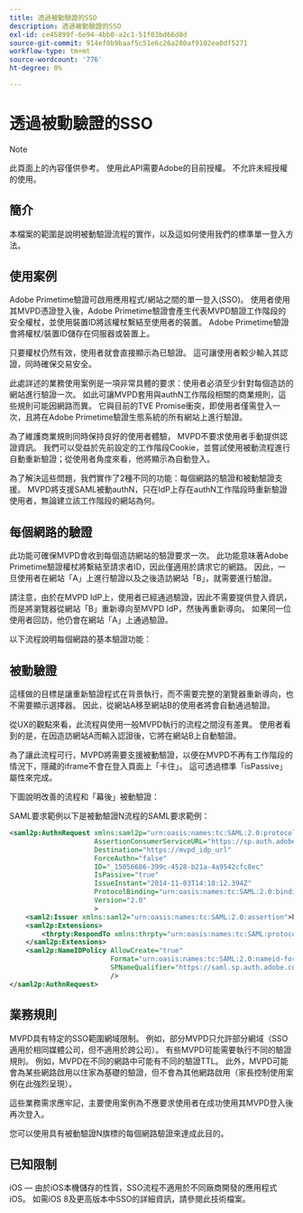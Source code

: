 ```yaml
---
title: 透過被動驗證的SSO
description: 透過被動驗證的SSO
exl-id: ce45899f-6e94-4bb0-a2c1-51f03bd66d8d
source-git-commit: 914ef0b9baaf5c51e6c26a280af9102ea0df5271
workflow-type: tm+mt
source-wordcount: '776'
ht-degree: 0%

---
```


# 透過被動驗證的SSO

>[!NOTE]
>
>此頁面上的內容僅供參考。 使用此API需要Adobe的目前授權。 不允許未經授權的使用。


## 簡介

本檔案的範圍是說明被動驗證流程的實作，以及這如何使用我們的標準單一登入方法。

## 使用案例

Adobe Primetime驗證可啟用應用程式/網站之間的單一登入(SSO)。 使用者使用其MVPD憑證登入後，Adobe Primetime驗證會產生代表MVPD驗證工作階段的安全權杖，並使用裝置ID將該權杖繫結至使用者的裝置。 Adobe Primetime驗證會將權杖/裝置ID儲存在伺服器或裝置上。

只要權杖仍然有效，使用者就會直接顯示為已驗證。 這可讓使用者較少輸入其認證，同時確保交易安全。



此處詳述的業務使用案例是一項非常具體的要求：使用者必須至少針對每個造訪的網站進行驗證一次。 如此可讓MVPD套用與authN工作階段相關的商業規則，這些規則可能因網路而異。 它與目前的TVE Promise衝突，即使用者僅需登入一次，且將在Adobe Primetime驗證生態系統的所有網站上進行驗證。



為了維護商業規則同時保持良好的使用者體驗， MVPD不要求使用者手動提供認證資訊。 我們可以受益於先前設定的工作階段Cookie，並嘗試使用被動流程進行自動重新驗證；從使用者角度來看，他將顯示為自動登入。



為了解決這些問題，我們實作了2種不同的功能：每個網路的驗證和被動驗證支援。 MVPD將支援SAML被動authN，只在IdP上存在authN工作階段時重新驗證使用者，無論建立該工作階段的網站為何。



## 每個網路的驗證

此功能可確保MVPD會收到每個造訪網站的驗證要求一次。 此功能意味著Adobe Primetime驗證權杖將繫結至請求者ID，因此僅適用於請求它的網路。 因此，一旦使用者在網站「A」上進行驗證以及之後造訪網站「B」，就需要進行驗證。



請注意，由於在MVPD IdP上，使用者已經通過驗證，因此不需要提供登入資訊，而是將瀏覽器從網站「B」重新導向至MVPD IdP，然後再重新導向。 如果同一位使用者回訪，他仍會在網站「A」上通過驗證。



以下流程說明每個網路的基本驗證功能：





## 被動驗證

這樣做的目標是讓重新驗證程式在背景執行，而不需要完整的瀏覽器重新導向，也不需要顯示選擇器。 因此，從網站A移至網站B的使用者將會自動通過驗證。



從UX的觀點來看，此流程與使用一般MVPD執行的流程之間沒有差異。 使用者看到的是，在因造訪網站A而輸入認證後，它將在網站B上自動驗證。



為了讓此流程可行，MVPD將需要支援被動驗證，以便在MVPD不再有工作階段的情況下，隱藏的iframe不會在登入頁面上「卡住」。 這可透過標準「isPassive」屬性來完成。



下圖說明改善的流程和「幕後」被動驗證：





SAML要求範例以下是被動驗證N流程的SAML要求範例：


```xml
<saml2p:AuthnRequest xmlns:saml2p="urn:oasis:names:tc:SAML:2.0:protocol"
                     AssertionConsumerServiceURL="https://sp.auth.adobe.com/sp/saml/SAMLAssertionConsumer"
                     Destination="https://mvpd_idp_url"
                     ForceAuthn="false"
                     ID="_15056686-399c-4528-b21a-4a9542cfc8ec"
                     IsPassive="true"
                     IssueInstant="2014-11-03T14:18:12.394Z"
                     ProtocolBinding="urn:oasis:names:tc:SAML:2.0:bindings:HTTP-POST"
                     Version="2.0"
                     >
    <saml2:Issuer xmlns:saml2="urn:oasis:names:tc:SAML:2.0:assertion">https://saml.sp.auth.adobe.com </saml2:Issuer>
    <saml2p:Extensions>
        <thrpty:RespondTo xmlns:thrpty="urn:oasis:names:tc:SAML:protocol:ext:third-party">https://saml.sp.auth.adobe.com</thrpty:RespondTo>
    </saml2p:Extensions>
    <saml2p:NameIDPolicy AllowCreate="true"
                         Format="urn:oasis:names:tc:SAML:2.0:nameid-format:transient"
                         SPNameQualifier="https://saml.sp.auth.adobe.com"
                         />
</saml2p:AuthnRequest>
```

## 業務規則

MVPD具有特定的SSO範圍網域限制。 例如，部分MVPD只允許部分網域（SSO適用於相同媒體公司，但不適用於跨公司）。
有些MVPD可能需要執行不同的驗證規則。 例如，MVPD在不同的網路中可能有不同的驗證TTL。 此外，MVPD可能會為某些網路啟用以住家為基礎的驗證，但不會為其他網路啟用（家長控制使用案例在此強烈呈現）。


這些業務需求應牢記，主要使用案例為不應要求使用者在成功使用其MVPD登入後再次登入。

您可以使用具有被動驗證N旗標的每個網路驗證來達成此目的。



## 已知限制

iOS — 由於iOS本機儲存的性質，SSO流程不適用於不同廠商開發的應用程式iOS。 如需iOS 8及更高版本中SSO的詳細資訊，請參閱此技術檔案。


<!--
>[!RELATEDINFORMATION]
>* Single Sign-On on iOS
>* SSO on iOS when using the Primetime authentication Access Enabler
-->
